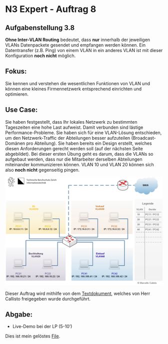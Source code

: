 # N3 Expert - Auftrag 8

## Aufgabenstellung 3.8

**Ohne Inter-VLAN Routing** bedeutet, dass **nur** innerhalb der jeweiligen VLANs Datenpackete gesendet und empfangen werden können. Ein Datentransfer (z.B. Ping) von einem VLAN in ein anderes VLAN ist mit dieser Konfiguration **noch nicht** möglich.

## Fokus:
Sie kennen und verstehen die wesentlichen Funktionen von VLAN und können eine kleines Firmennetzwerk entsprechend einrichten und optimieren.


## Use Case:

Sie haben festgestellt, dass Ihr lokales Netzwerk zu bestimmten Tageszeiten eine hohe Last aufweist. Damit verbunden sind lästige Performance-Probleme. Sie haben sich für eine VLAN-Lösung entschieden, um den Netzwerk-Traffic der Abteilungen besser aufzuteilen (Broadcast-Domänen pro Abteilung). Sie haben bereits ein Design erstellt, welches diesen Anforderungen gerecht werden soll (auf der nächsten Seite abgebildet). Bei dieser ersten Übung geht es darum, dass die VLANs so aufgebaut werden, dass nur die Mitarbeiter derselben Abteilungen miteinander kommunizieren können. VLAN 10 und VLAN 20 können sich also **noch nicht** gegenseitig pingen.<br>

![VLAN Netzwerk 1](https://github.com/erionreci-5/M129/blob/main/Bilder/01_VLAN_netzwerk.jpeg)


Dieser Auftrag wird mithilfe von dem [Textdokument](https://github.com/erionreci-5/M129/blob/main/Bilder/CISCO_PKT_Kommandos.txt), welches von Herr Callisto freigegeben wurde durchgeführt.


## Abgabe:
-  Live-Demo bei der LP (5-10’)

Dies ist mein gelöstes [File](https://github.com/erionreci-5/M129/blob/main/Bilder/N3_8-Auftrag.pkt).


